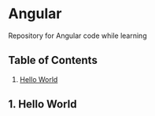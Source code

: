 # Angular
Repository for Angular code while learning

## Table of Contents
1. [Hello World](#hello-world)

## 1. Hello World
